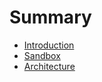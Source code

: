 # Summary

* [Introduction](documentation/Introduction.md)
* [Sandbox](documentation/Sandbox.md)
* [Architecture](documentation/Architecture.md)


